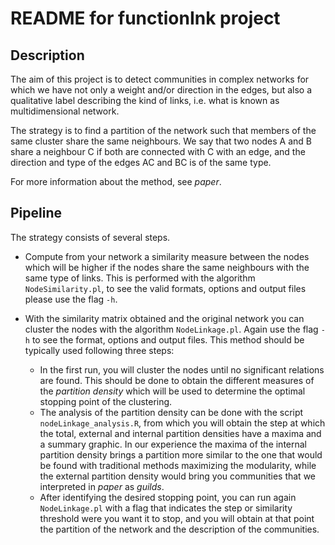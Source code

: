 
# README for functionInk project

## Description

The aim of this project is to detect communities in complex networks for
which we have not only a weight and/or direction in the edges, but also
a qualitative label describing the kind of links, i.e. what is known as 
multidimensional network.

The strategy is to find a partition of the network such that members
of the same cluster share the same neighbours. We say that two nodes A and B
share a neighbour C if both are connected with C with an edge, and the
direction and type of the edges AC and BC is of the same type.

For more information about the method, see _paper_.

## Pipeline

The strategy consists of several steps. 

* Compute from your network a similarity measure between the nodes which will be  higher if the nodes share the same neighbours with the same type of links. This is performed with the algorithm ```NodeSimilarity.pl```, to see the valid formats, options and output files please use the flag ```-h```.

* With the similarity matrix obtained and the original network you can cluster the nodes with the algorithm ```NodeLinkage.pl```. Again use the flag ```-h``` to see the format, options and output files. This method should be typically used following three steps:
    * In the first run, you will cluster the nodes until no significant relations are found. This should be done to obtain the different measures of the _partition density_ which will be used to determine the optimal stopping point of the clustering.
    * The analysis of the partition density can be done with the script ```nodeLinkage_analysis.R```, from which you will obtain the step at which the total, external and internal partition densities have a maxima and a summary graphic. In our experience the maxima of the internal partition density brings a partition more similar to the one that would be found with traditional methods maximizing the modularity, while the external partition density would bring you communities that we interpreted in _paper_ as _guilds_.
    * After identifying the desired stopping point, you can run again ```NodeLinkage.pl``` with a flag that indicates the step or similarity threshold were you want it to stop, and you will obtain at that point the partition of the network and the description of the communities.



